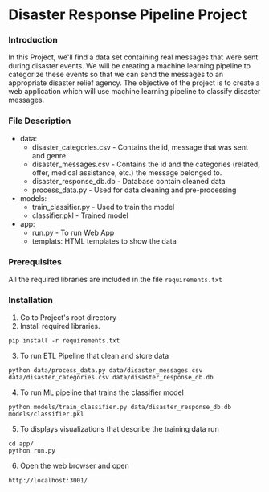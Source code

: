 # Disaster Response Pipeline Project

### Introduction

In this Project, we'll find a data set containing real messages that were sent during disaster events. We will be creating a machine learning pipeline to categorize these events so that we can send the messages to an appropriate disaster relief agency. The objective of the project is to create a web application which will use machine learning pipeline to classify disaster messages.

### File Description

- data:
  - disaster_categories.csv - Contains the id, message that was sent and genre.
  - disaster_messages.csv - Contains the id and the categories (related, offer, medical assistance, etc.) the message belonged to.
  - disaster_response_db.db - Database contain cleaned data
  - process_data.py - Used for data cleaning and pre-processing
- models:
  - train_classifier.py - Used to train the model
  - classifier.pkl - Trained model
- app:
  - run.py - To run Web App
  - templats: HTML templates to show the data

### **Prerequisites**

All the required libraries are included in the file <code>requirements.txt</code>

### Installation

1. Go to Project's root directory
2. Install required libraries.

```
pip install -r requirements.txt
```

3. To run ETL Pipeline that clean and store data

```
python data/process_data.py data/disaster_messages.csv data/disaster_categories.csv data/disaster_response_db.db
```

4. To run ML pipeline that trains the classifier model

```
python models/train_classifier.py data/disaster_response_db.db models/classifier.pkl
```

5. To displays visualizations that describe the training data run

```
cd app/
python run.py
```

6. Open the web browser and open

```
http://localhost:3001/
```
